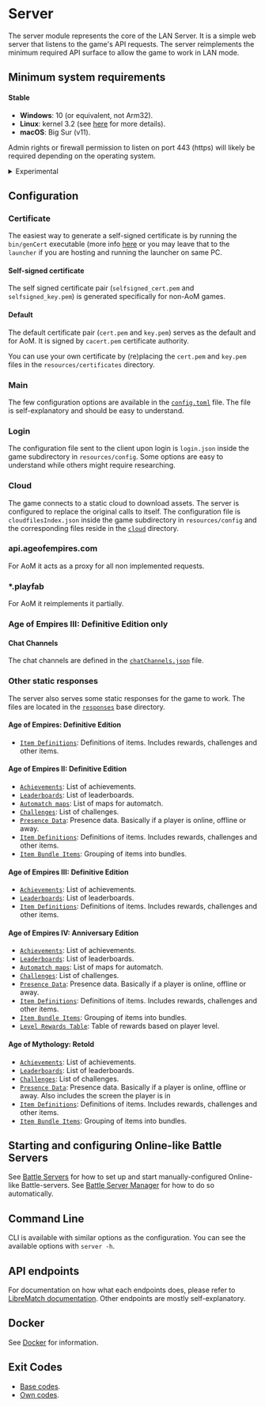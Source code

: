 # Server

The server module represents the core of the LAN Server. It is a simple web server that listens to the game's
API requests. The server reimplements the minimum required API surface to allow the game to work in LAN mode.

## Minimum system requirements

#### Stable

- **Windows**: 10 (or equivalent, not Arm32).
- **Linux**: kernel 3.2 (see [here](https://go.dev/wiki/Linux) for more details).
- **macOS**: Big Sur (v11).

Admin rights or firewall permission to listen on port 443 (https) will likely be required depending on the operating
system.

<details>
<summary>Experimental</summary>

- BSD-based (OpenBSD, DragonFly BSD, FreeBSD and NetBSD).
- Solaris-based (Solaris and Illumos).
- AIX.

Note: For the full list see [minimum requirements for Go](https://go.dev/wiki/MinimumRequirements) 1.24.

</details>

## Configuration

### Certificate

The easiest way to generate a self-signed certificate is by running the ``bin/genCert`` executable (more
info [here](../server-genCert) or you may leave
that to
the ```launcher``` if you are hosting and running the launcher on same PC.

#### Self-signed certificate

The self signed certificate pair (``selfsigned_cert.pem`` and ``selfsigned_key.pem``) is generated specifically for
non-AoM games.

#### Default

The default certificate pair (``cert.pem`` and ``key.pem``) serves as the default and for AoM. It is signed by
`cacert.pem` certificate authority.

You can use your own certificate by (re)placing the `cert.pem` and `key.pem` files in the `resources/certificates`
directory.

### Main

The few configuration options are available in the [`config.toml`](resources/config/config.toml) file. The file is
self-explanatory and should be easy to understand.

### Login

The configuration file sent to the client upon login is `login.json` inside the game subdirectory in `resources/config`.
Some options
are
easy to understand while others might require researching.

### Cloud

The game connects to a static cloud to download assets. The server is configured to replace the original calls to
itself. The configuration file is `cloudfilesIndex.json` inside the game subdirectory in `resources/config` and the
corresponding
files reside in the [`cloud`](resources/responses/cloud) directory.

### api.ageofempires.com

For AoM it acts as a proxy for all non implemented requests.

### *.playfab

For AoM it reimplements it partially.

### Age of Empires III: Definitive Edition only

#### Chat Channels

The chat channels are defined in the [`chatChannels.json`](resources/config/age3/chatChannels.json) file.

### Other static responses

The server also serves some static responses for the game to work. The files are located in
the [`responses`](resources/responses) base directory.

#### Age of Empires: Definitive Edition

- [`Item Definitions`](resources/responses/age1/itemDefinitions.json): Definitions of items. Includes rewards,
  challenges and
  other items.

#### Age of Empires II: Definitive Edition

- [`Achievements`](resources/responses/age2/achievements.json): List of achievements.
- [`Leaderboards`](resources/responses/age2/leaderboards.json): List of leaderboards.
- [`Automatch maps`](resources/responses/age2/automatchMaps.json): List of maps for automatch.
- [`Challenges`](resources/responses/age2/challenges.json): List of challenges.
- [`Presence Data`](resources/responses/age2/presenceData.json): Presence data. Basically if a player is online, offline
  or
  away.
- [`Item Definitions`](resources/responses/age2/itemDefinitions.json): Definitions of items. Includes rewards,
  challenges and
  other items.
- [`Item Bundle Items`](resources/responses/age2/itemBundleItems.json): Grouping of items into bundles.

#### Age of Empires III: Definitive Edition

- [`Achievements`](resources/responses/age3/achievements.json): List of achievements.
- [`Leaderboards`](resources/responses/age3/leaderboards.json): List of leaderboards.
- [`Item Definitions`](resources/responses/age3/itemDefinitions.json): Definitions of items. Includes rewards,
  challenges and
  other items.

#### Age of Empires IV: Anniversary Edition

- [`Achievements`](resources/responses/age4/achievements.json): List of achievements.
- [`Leaderboards`](resources/responses/age4/leaderboards.json): List of leaderboards.
- [`Automatch maps`](resources/responses/age4/automatchMaps.json): List of maps for automatch.
- [`Challenges`](resources/responses/age4/challenges.json): List of challenges.
- [`Presence Data`](resources/responses/age4/presenceData.json): Presence data. Basically if a player is online, offline
  or
  away.
- [`Item Definitions`](resources/responses/age4/itemDefinitions.json): Definitions of items. Includes rewards,
  challenges and
  other items.
- [`Item Bundle Items`](resources/responses/age4/itemBundleItems.json): Grouping of items into bundles.
- [`Level Rewards Table`](resources/responses/age4/levelRewardsTable.json): Table of rewards based on player level.

#### Age of Mythology: Retold

- [`Achievements`](resources/responses/athens/achievements.json): List of achievements.
- [`Leaderboards`](resources/responses/athens/leaderboards.json): List of leaderboards.
- [`Challenges`](resources/responses/athens/challenges.json): List of challenges.
- [`Presence Data`](resources/responses/athens/presenceData.json): Presence data. Basically if a player is online,
  offline
  or
  away. Also includes the screen the player is in
- [`Item Definitions`](resources/responses/athens/itemDefinitions.json): Definitions of items. Includes rewards,
  challenges and
  other items.
- [`Item Bundle Items`](resources/responses/athens/itemBundleItems.json): Grouping of items into bundles.

## Starting and configuring Online-like Battle Servers

See [Battle Servers](./BattleServers.md) for how to set up and start manually-configured Online-like Battle-servers.
See [Battle Server Manager](../battle-server-manager) for how to do so automatically.

## Command Line

CLI is available with similar options as the configuration. You can see the available options with
`server -h`.

## API endpoints

For documentation on how what each endpoints does, please refer
to [LibreMatch documentation](https://wiki.librematch.org/rlink/game/start). Other endpoints are mostly
self-explanatory.

## Docker

See [Docker](../server-docker) for information.

## Exit Codes

* [Base codes](../common/errors.go).
* [Own codes](internal/errors.go).
